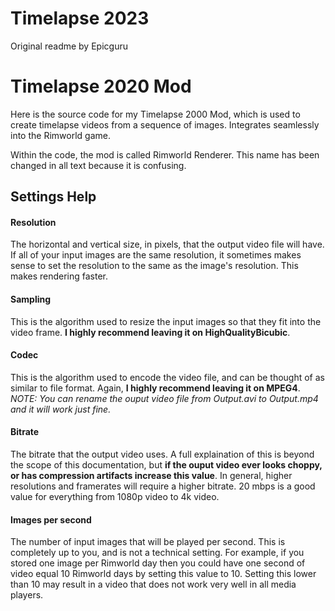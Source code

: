 # Timelapse 2023

Original readme by Epicguru

# Timelapse 2020 Mod
Here is the source code for my Timelapse 2000 Mod, which is used to create timelapse videos from a sequence of images.
Integrates seamlessly into the Rimworld game.

Within the code, the mod is called Rimworld Renderer. This name has been changed in all text because it is confusing.

## Settings Help
#### Resolution
The horizontal and vertical size, in pixels, that the output video file will have. If all of your input images are the same resolution, it sometimes makes sense to set the resolution to the same as the image's resolution. This makes rendering faster.
#### Sampling
This is the algorithm used to resize the input images so that they fit into the video frame. **I highly recommend leaving it on HighQualityBicubic**.
#### Codec
This is the algorithm used to encode the video file, and can be thought of as similar to file format. Again, **I highly recommend leaving it on MPEG4**.
*NOTE: You can rename the ouput video file from Output.avi to Output.mp4 and it will work just fine.*
#### Bitrate
The bitrate that the output video uses. A full explaination of this is beyond the scope of this documentation, but **if the ouput video ever looks choppy, or has compression artifacts increase this value**. In general, higher resolutions and framerates will require a higher bitrate. 20 mbps is a good value for everything from 1080p video to 4k video.
#### Images per second
The number of input images that will be played per second. This is completely up to you, and is not a technical setting. For example, if you stored one image per Rimworld day then you could have one second of video equal 10 Rimworld days by setting this value to 10. Setting this lower than 10 may result in a video that does not work very well in all media players.
